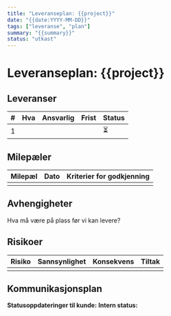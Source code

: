 ```yaml
---
title: "Leveranseplan: {{project}}"
date: "{{date:YYYY-MM-DD}}"
tags: ["leveranse", "plan"]
summary: "{{summary}}"
status: "utkast"
---
```


# Leveranseplan: {{project}}

## Leveranser

| #   | Hva | Ansvarlig | Frist | Status |
| --- | --- | --------- | ----- | ------ |
| 1   |     |           |       | ⏳      |

## Milepæler
| Milepæl | Dato | Kriterier for godkjenning |
|---------|------|---------------------------|
|         |      |                           |

## Avhengigheter
Hva må være på plass før vi kan levere?

## Risikoer
| Risiko | Sannsynlighet | Konsekvens | Tiltak |
|--------|---------------|------------|--------|
|        |               |            |        |

## Kommunikasjonsplan
**Statusoppdateringer til kunde:**
**Intern status:**
